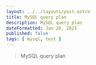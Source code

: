 ```yaml
---
layout: ../../layouts/post.astro
title: MySQL query plan
description: MySQL query plan
dateFormatted: Jan 28, 2025
published: false
tags: [ mysql, test ]
---
```


> MySQL query plan
